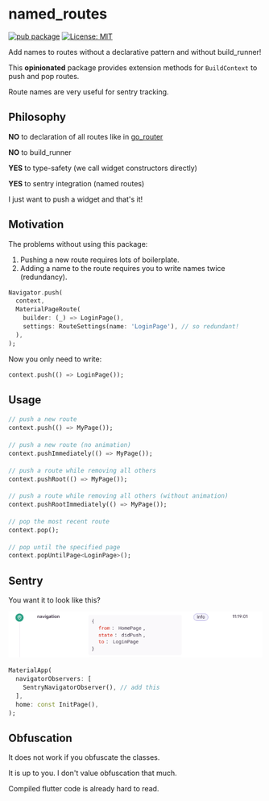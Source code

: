 # named_routes

[![pub package](https://img.shields.io/pub/v/named_routes.svg)](https://pub.dev/packages/named_routes)
[![License: MIT](https://img.shields.io/badge/License-MIT-yellow.svg)](https://opensource.org/licenses/MIT)

Add names to routes without a declarative pattern and without build_runner!

This **opinionated** package provides extension methods for `BuildContext` to push and pop routes.

Route names are very useful for sentry tracking.

## Philosophy

**NO** to declaration of all routes like in [go_router](https://pub.dev/packages/go_router)

**NO** to build_runner

**YES** to type-safety (we call widget constructors directly)

**YES** to sentry integration (named routes)

I just want to push a widget and that's it!

## Motivation

The problems without using this package:

1) Pushing a new route requires lots of boilerplate.
2) Adding a name to the route requires you to write names twice (redundancy).

```dart
Navigator.push(
  context,
  MaterialPageRoute(
    builder: (_) => LoginPage(),
    settings: RouteSettings(name: 'LoginPage'), // so redundant!
  ),
);
```

Now you only need to write:

```dart
context.push(() => LoginPage());
```

## Usage

```dart
// push a new route
context.push(() => MyPage());

// push a new route (no animation)
context.pushImmediately(() => MyPage());

// push a route while removing all others
context.pushRoot(() => MyPage());

// push a route while removing all others (without animation)
context.pushRootImmediately(() => MyPage());

// pop the most recent route
context.pop();

// pop until the specified page
context.popUntilPage<LoginPage>();
```

## Sentry

You want it to look like this?

![sentry](https://raw.githubusercontent.com/Tienisto/named_routes/main/resources/sentry.png)

```dart
MaterialApp(
  navigatorObservers: [
    SentryNavigatorObserver(), // add this 
  ],
  home: const InitPage(),
);
```

## Obfuscation

It does not work if you obfuscate the classes.

It is up to you. I don't value obfuscation that much.

Compiled flutter code is already hard to read.
